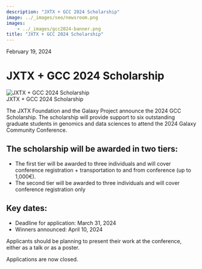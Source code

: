 ```yaml
---
description: "JXTX + GCC 2024 Scholarship"
image: ../_images/seo/newsroom.png
images:
    - ../_images/gcc2024-banner.png
title: "JXTX + GCC 2024 Scholarship"
---
```


<Date>February 19, 2024</Date>

# JXTX + GCC 2024 Scholarship

<Image alt="JXTX + GCC 2024 Scholarship" image={props.images[0]} />

<Figcaption>JXTX + GCC 2024 Scholarship</Figcaption>


The JXTX Foundation and the Galaxy Project announce the 2024 GCC Scholarship. The scholarship will provide support to six outstanding graduate students in genomics and data sciences to attend the 2024 Galaxy Community Conference.

## The scholarship will be awarded in two tiers:

- The first tier will be awarded to three individuals and will cover conference registration + transportation to and from conference (up to 1,000€). 
- The second tier will be awarded to three individuals and will cover conference registration only

## Key dates:

- Deadline for application: March 31, 2024
- Winners announced: April 10, 2024

Applicants should be planning to present their work at the conference, either as a talk or as a poster.

Applications are now closed.
